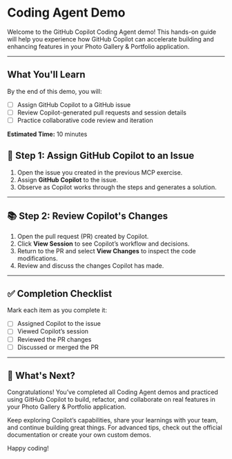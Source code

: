 # Coding Agent Demo

Welcome to the GitHub Copilot Coding Agent demo! This hands-on guide will help you experience how GitHub Copilot can accelerate building and enhancing features in your Photo Gallery & Portfolio application.

---

## What You'll Learn
By the end of this demo, you will:
- [ ] Assign GitHub Copilot to a GitHub issue
- [ ] Review Copilot-generated pull requests and session details
- [ ] Practice collaborative code review and iteration

**Estimated Time:** 10 minutes

## 🎯 Step 1: Assign GitHub Copilot to an Issue

1. Open the issue you created in the previous MCP exercise.
2. Assign **GitHub Copilot** to the issue.
3. Observe as Copilot works through the steps and generates a solution.

---

## 📚 Step 2: Review Copilot's Changes

1. Open the pull request (PR) created by Copilot.
2. Click **View Session** to see Copilot’s workflow and decisions.
3. Return to the PR and select **View Changes** to inspect the code modifications.
4. Review and discuss the changes Copilot has made.

---

## ✅ Completion Checklist

Mark each item as you complete it:

- [ ] Assigned Copilot to the issue
- [ ] Viewed Copilot’s session
- [ ] Reviewed the PR changes
- [ ] Discussed or merged the PR

---

## 🚀 What's Next?

Congratulations! You’ve completed all Coding Agent demos and practiced using GitHub Copilot to build, refactor, and collaborate on real features in your Photo Gallery & Portfolio application.

Keep exploring Copilot’s capabilities, share your learnings with your team, and continue building great things. For advanced tips, check out the official documentation or create your own custom demos.

Happy coding!

